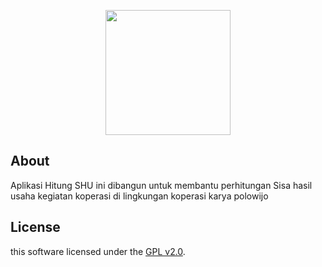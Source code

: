 <p align="center">
    <img src="https://github.com/donimuzur/hitung-shu/blob/master/hitung-shu/resource/icon.ico" height="200"/>
</p>


## About

Aplikasi Hitung SHU ini dibangun untuk membantu perhitungan Sisa hasil usaha kegiatan koperasi di lingkungan koperasi karya polowijo

## License

this software licensed under the [GPL v2.0](https://www.gnu.org/licenses/gpl-2.0.html).
